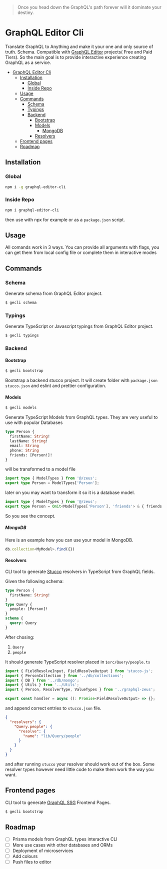 > Once you head down the GraphQL's path
> forever will it dominate your destiny.

# GraphQL Editor Cli

Translate GraphQL to Anything and make it your one and only source of truth. Schema. Compatible with [GraphQL Editor](https://graphqleditor.com) projects( Free and Paid Tiers). So the main goal is to provide interactive experience creating GraphQL as a service.

- [GraphQL Editor Cli](#graphql-editor-cli)
  - [Installation](#installation)
    - [Global](#global)
    - [Inside Repo](#inside-repo)
  - [Usage](#usage)
  - [Commands](#commands)
    - [Schema](#schema)
    - [Typings](#typings)
    - [Backend](#backend)
      - [Bootstrap](#bootstrap)
      - [Models](#models)
        - [MongoDB](#mongodb)
      - [Resolvers](#resolvers)
  - [Frontend pages](#frontend-pages)
  - [Roadmap](#roadmap)

## Installation

### Global

```sh
npm i -g graphql-editor-cli
```

### Inside Repo

```sh
npm i graphql-editor-cli
```

then use with npx for example or as a `package.json` script.

## Usage

All comands work in 3 ways. You can provide all arguments with flags, you can get them from local config file or complete them in interactive modes

## Commands

### Schema

Generate schema from GraphQL Editor project.

```sh
$ gecli schema
```

### Typings

Generate TypeScript or Javascript typings from GraphQL Editor project.

```sh
$ gecli typings
```

### Backend

#### Bootstrap

```sh
$ gecli bootstrap
```

Bootstrap a backend stucco project. It will create folder with `package.json` `stucco.json` and eslint and prettier configuration.

#### Models

```sh
$ gecli models
```

Generate TypeScript Models from GraphQL types. They are very useful to use with popular Databases

```graphql
type Person {
  firstName: String!
  lastName: String!
  email: String
  phone: String
  friends: [Person!]!
}
```

will be transformed to a model file

```ts
import type { ModelTypes } from '@/zeus';
export type Person = ModelTypes['Person'];
```

later on you may want to transform it so it is a database model.

```ts
import type { ModelTypes } from '@/zeus';
export type Person = Omit<ModelTypes['Person'], 'friends'> & { friends: string[] };
```

So you see the concept.

##### MongoDB

Here is an example how you can use your model in MongoDB.

```ts
db.collection<MyModel>.find({})
```

#### Resolvers

CLI tool to generate [Stucco](https://github.com/graphql-editor/stucco-js) resolvers in TypeScript from GraphQL fields.

Given the following schema:

```graphql
type Person {
  firstName: String!
}
type Query {
  people: [Person]!
}
schema {
  query: Query
}
```

After chosing:

1. `Query`
2. `people`

It should generate TypeScript resolver placed in `$src/Query/people.ts`

```ts
import { FieldResolveInput, FieldResolveOutput } from 'stucco-js';
import { PersonCollection } from '../db/collections';
import { DB } from '../db/mongo';
import { Utils } from '../Utils';
import { Person, ResolverType, ValueTypes } from '../graphql-zeus';

export const handler = async (): Promise<FieldResolveOutput> => {};
```

and append correct entries to `stucco.json` file.

```json
{
  "resolvers": {
    "Query.people": {
      "resolve": {
        "name": "lib/Query/people"
      }
    }
  }
}
```

and after running `stucco` your resolver should work out of the box.
Some resolver types however need little code to make them work the way you want.

## Frontend pages

CLI tool to generate [GraphQL SSG](https://graphqlssg.com) Frontend Pages.

```sh
$ gecli bootstrap
```

## Roadmap

- [ ] Prisma models from GraphQL types interactive CLI
- [ ] More use cases with other databases and ORMs
- [ ] Deployment of microservices
- [ ] Add colours
- [ ] Push files to editor
